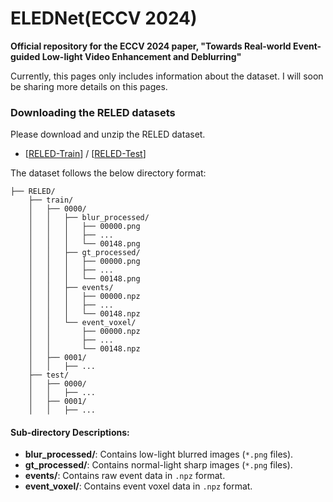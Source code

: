 # ELEDNet(ECCV 2024)
**Official repository for the ECCV 2024 paper, "Towards Real-world Event-guided Low-light Video Enhancement and Deblurring"**

Currently, this pages only includes information about the dataset. I will soon be sharing more details on this pages.

### Downloading the RELED datasets 
Please download and unzip the RELED dataset.

* [[RELED-Train](https://drive.google.com/file/d/1Syf_hhmyzXvHlhoMHQU4TSaEtXPkIT3U/view?usp=drive_link)] / [[RELED-Test](https://drive.google.com/file/d/1y-8cjnTHOyOz6jgy0T-gMcmiAnwdRf5R/view?usp=drive_link)]

The dataset follows the below directory format:
```
├── RELED/
    ├── train/
    │   ├── 0000/
    │   │   ├── blur_processed/
    │   │   │   ├── 00000.png
    │   │   │   ├── ...
    │   │   │   └── 00148.png
    │   │   ├── gt_processed/
    │   │   │   ├── 00000.png
    │   │   │   ├── ...
    │   │   │   └── 00148.png
    │   │   ├── events/
    │   │   │   ├── 00000.npz
    │   │   │   ├── ...
    │   │   │   └── 00148.npz
    │   │   └── event_voxel/
    │   │       ├── 00000.npz
    │   │       ├── ...
    │   │       └── 00148.npz
    │   ├── 0001/
    │   │   ├── ...
    ├── test/
    │   ├── 0000/
    │   │   ├── ...
    │   ├── 0001/
    │   │   ├── ...
```

#### Sub-directory Descriptions:
- **blur_processed/**: Contains low-light blurred images (`*.png` files).
- **gt_processed/**: Contains normal-light sharp images (`*.png` files).
- **events/**: Contains raw event data in `.npz` format.
- **event_voxel/**: Contains event voxel data in `.npz` format.
